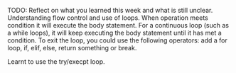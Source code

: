 TODO: Reflect on what you learned this week and what is still unclear.
Understanding flow control and use of loops.
When operation meets condition it will execute the body statement.
For a continuous loop (such as a while loops), it will keep executing the body statement until it has met a condition. To exit the loop, you could use the following operators: add a for loop, if, elif, else, return something or break.

Learnt to use the try/execpt loop.

